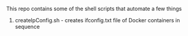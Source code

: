 This repo contains some of the shell scripts that automate a few things

1. createIpConfig.sh - creates ifconfig.txt file of Docker containers in sequence
